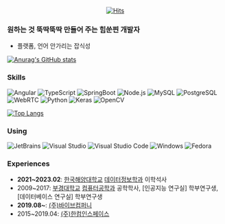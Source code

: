 <div align=center>
 
[![Hits](https://hits.seeyoufarm.com/api/count/incr/badge.svg?url=https%3A%2F%2Fgithub.com%2Floeaf%2Fhit-counter&count_bg=%2379C83D&title_bg=%23555555&icon=&icon_color=%23E7E7E7&title=hits&edge_flat=false)](https://hits.seeyoufarm.com)

</div>

### 원하는 것 뚝딱뚝딱 만들어 주는 힘쑨찐 개발자
- 플랫폼, 언어 안가리는 잡식성

[![Anurag's GitHub stats](https://github-readme-stats.vercel.app/api?username=loeaf)](https://github.com/anuraghazra/github-readme-stats)


### Skills

![Angular](https://img.shields.io/badge/Angular-DD0031?style=flat-square&logo=Angular&logoColor=white "Angular")
![TypeScript](https://img.shields.io/badge/TypeScript-3178C6?style=flat-square&logo=TypeScript&logoColor=white "TypeScript")
![SpringBoot](https://img.shields.io/badge/SpringBoot-6DB33F?style=flat-square&logo=SpringBoot&logoColor=white "SpringBoot")
![Node.js](https://img.shields.io/badge/Node.js-339933?style=flat-square&logo=Node.js&logoColor=white "Node.js")
![MySQL](https://img.shields.io/badge/MySQL-4479A1?style=flat-square&logo=MySQL&logoColor=white "MySQL")
![PostgreSQL](https://img.shields.io/badge/PostgreSQL-4169E1?style=flat-square&logo=PostgreSQL&logoColor=white "MySQL")
![WebRTC](https://img.shields.io/badge/WebRTC-333333?style=flat-square&logo=WebRTC&logoColor=white "WebRTC")
![Python](https://img.shields.io/badge/Python-3776AB?style=flat-square&logo=Python&logoColor=white "Python")
![Keras](https://img.shields.io/badge/Keras-D00000?style=flat-square&logo=Keras&logoColor=white "Keras")
![OpenCV](https://img.shields.io/badge/OpenCV-5C3EE8?style=flat-square&logo=OpenCV&logoColor=white "OpenCV")

[![Top Langs](https://github-readme-stats.vercel.app/api/top-langs/?username=loeaf&layout=compact&size_weight=0.5&count_weight=0.5&langs_count=8&hide=jupyter%20notebook)](https://github.com/anuraghazra/github-readme-stats)


### Using

![JetBrains](https://img.shields.io/badge/JetBrains-000000?style=flat-square&logo=JetBrains&logoColor=white "JetBrains")
![Visual Studio](https://img.shields.io/badge/Visual%20Studio-5C2D91?style=flat-square&logo=Visual%20Studio&logoColor=white "Visual Studio")
![Visual Studio Code](https://img.shields.io/badge/Visual%20Studio%20Code-007ACC?style=flat-square&logo=Visual%20Studio%20Code&logoColor=white "Visual Studio Code")
![Windows](https://img.shields.io/badge/Windows-0078D6?style=flat-square&logo=Windows&logoColor=white "Windows")
![Fedora](https://img.shields.io/badge/Fedora-51A2DA?style=flat-square&logo=Fedora&logoColor=white "Fedora")


### Experiences
 - **2021~2023.02**: [한국해양대학교](https://www.kmou.ac.kr/kmou/main.do) [데이터정보학과]() 이학석사
 - 2009~2017: [부경대학교](https://www.pknu.ac.kr/main) [컴퓨터공학과](https://itcae.pknu.ac.kr/itcae/1) 공학학사, [인공지능 연구실] 학부연구생, [데이터베이스 연구실] 학부연구생
 - **2019.08~**: [(주)바이브컴퍼니](http://vaiv.kr/)
 - 2015~2019.04: [(주)한컴인스페이스](https://www.inspace.co.kr/)

